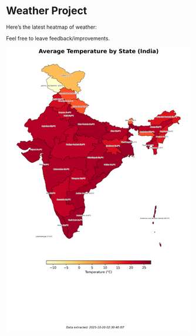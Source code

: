 # Weather Project

Here’s the latest heatmap of weather:

Feel free to leave feedback/improvements.

![India Heatmap](docs/assets/india_heatmap.png?v=F5517A)
